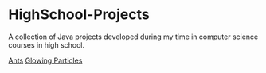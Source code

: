 # HighSchool-Projects
A collection of Java projects developed during my time in computer science courses in high school. 

[Ants](Ants/ants)
[Glowing Particles](/Glowing_Particles)
